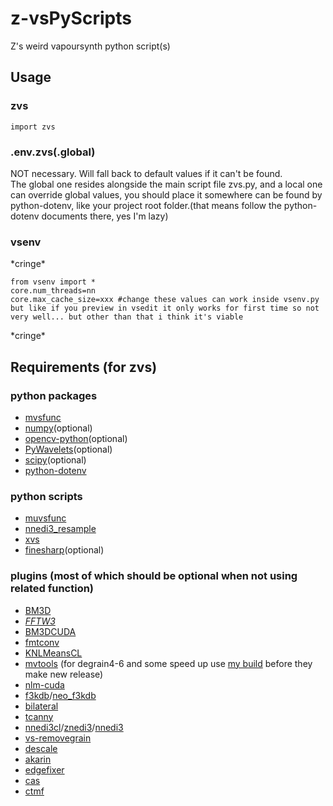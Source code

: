 # z-vsPyScripts

Z's weird vapoursynth python script(s)

## Usage

### zvs

`import zvs`

### .env.zvs(.global)

NOT necessary. Will fall back to default values if it can't be found.  
The global one resides alongside the main script file zvs.py, and a local one can override global values, you should place it somewhere can be found by python-dotenv, like your project root folder.(that means follow the python-dotenv documents there, yes I'm lazy)

### vsenv

\*cringe\*

```
from vsenv import *
core.num_threads=nn
core.max_cache_size=xxx #change these values can work inside vsenv.py but like if you preview in vsedit it only works for first time so not very well... but other than that i think it's viable
```

\*cringe\*

## Requirements (for zvs)

### python packages

-   [mvsfunc](https://github.com/HomeOfVapourSynthEvolution/mvsfunc)
-   [numpy](https://pypi.org/project/numpy/)(optional)
-   [opencv-python](https://pypi.org/project/opencv-python/)(optional)
-   [PyWavelets](https://pypi.org/project/PyWavelets/)(optional)
-   [scipy](https://pypi.org/project/scipy/)(optional)
-   [python-dotenv](https://pypi.org/project/python-dotenv/)

### python scripts

-   [muvsfunc](https://github.com/WolframRhodium/muvsfunc)
-   [nnedi3_resample](https://github.com/HomeOfVapourSynthEvolution/nnedi3_resample)
-   [xvs](https://github.com/xyx98/my-vapoursynth-script)
-   [finesharp](https://gist.github.com/4re/8676fd350d4b5b223ab9)(optional)

### plugins (most of which should be optional when not using related function)

-   [BM3D](https://github.com/HomeOfVapourSynthEvolution/VapourSynth-BM3D)
-   *[FFTW3](http://www.fftw.org/install/windows.html)*
-   [BM3DCUDA](https://github.com/WolframRhodium/VapourSynth-BM3DCUDA)
-   [fmtconv](https://github.com/EleonoreMizo/fmtconv)
-   [KNLMeansCL](https://github.com/pinterf/KNLMeansCL)
-   [mvtools](https://github.com/dubhater/vapoursynth-mvtools) (for degrain4-6 and some speed up use [my build](https://github.com/Mr-Z-2697/vapoursynth-mvtools/releases) before they make new release)
-   [nlm-cuda](https://github.com/AmusementClub/vs-nlm-cuda)
-   [f3kdb](https://github.com/SAPikachu/flash3kyuu_deband)/[neo_f3kdb](https://github.com/HomeOfAviSynthPlusEvolution/neo_f3kdb)
-   [bilateral](https://github.com/HomeOfVapourSynthEvolution/VapourSynth-Bilateral)
-   [tcanny](https://github.com/HomeOfVapourSynthEvolution/VapourSynth-TCanny)
-   [nnedi3cl](https://github.com/HomeOfVapourSynthEvolution/VapourSynth-NNEDI3CL)/[znedi3](https://github.com/sekrit-twc/znedi3)/[nnedi3](https://github.com/dubhater/vapoursynth-nnedi3)
-   [vs-removegrain](https://github.com/vapoursynth/vs-removegrain)
-   [descale](https://github.com/Irrational-Encoding-Wizardry/descale)
-   [akarin](https://github.com/AkarinVS/vapoursynth-plugin)
-   [edgefixer](https://github.com/sekrit-twc/EdgeFixer)
-   [cas](https://github.com/HomeOfVapourSynthEvolution/VapourSynth-CAS)
-   [ctmf](https://github.com/HomeOfVapourSynthEvolution/VapourSynth-CTMF)
